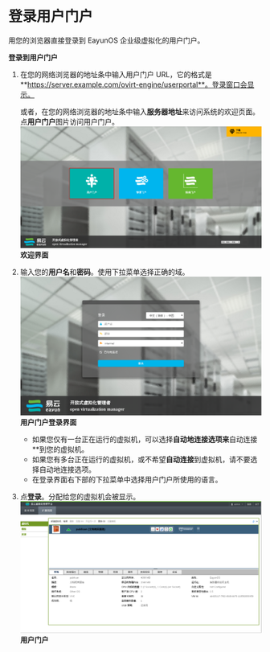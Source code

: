# 登录用户门户

用您的浏览器直接登录到 EayunOS 企业级虚拟化的用户门户。

**登录到用户门户**
1. 在您的网络浏览器的地址条中输入用户门户 URL，它的格式是 **https://server.example.com/ovirt-engine/userportal**。登录窗口会显示。<br/>

   或者，在您的网络浏览器的地址条中输入**服务器地址**来访问系统的欢迎页面。点**用户门户**图片访问用户门户。
   ![WelcomePage](../images/welcome.png)
   **欢迎界面**

2. 输入您的**用户名**和**密码**。使用下拉菜单选择正确的域。
   ![LoginPage](../images/login.png)
   **用户门户登录界面**

   * 如果您仅有一台正在运行的虚拟机，可以选择**自动地连接选项来**自动连接**到您的虚拟机。
   * 如果您有多台正在运行的虚拟机，或不希望**自动连接**到虚拟机，请不要选择自动地连接选项。
   * 在登录界面右下部的下拉菜单中选择用户门户所使用的语言。

3. 点**登录**。分配给您的虚拟机会被显示。
   ![user_potal](../images/user_potal.png)
   **用户门户**


  
